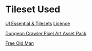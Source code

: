 # Tileset Used
[UI Essential & Tilesets](https://crusenho.itch.io/complete-gui-essential-pack)
[Licence](https://creativecommons.org/licenses/by/4.0/)

[Dungeon Crawler Pixel Art Asset Pack](https://anokolisa.itch.io/dungeon-crawler-pixel-art-asset-pack)

[Free Old Man](https://ulerinn.itch.io/free-old-man)
